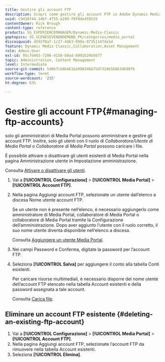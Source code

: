 ```yaml
---
title: Gestire gli account FTP
description: Scopri come gestire gli account FTP in Adobe Dynamic Media Classic.
uuid: c9410f44-14bf-4f55-a199-f0f0de459219
contentOwner: Rick Brough
content-type: reference
products: SG_EXPERIENCEMANAGER/Dynamic-Media-Classic
geptopics: SG_SCENESEVENONDEMAND_PK/categories/media_portal
discoiquuid: d592f0a7-1c27-4463-998a-07351147da1d
feature: Dynamic Media Classic,Collaboration,Asset Management
role: Admin,User
exl-id: 95c7d403-7206-4158-b8ad-6091b24b5077
topic: Administration, Content Management
level: Intermediate
source-git-commit: 5d8b7cb8b4616a998346675d7324b568634698fb
workflow-type: tm+mt
source-wordcount: '235'
ht-degree: 63%

---
```


# Gestire gli account FTP{#managing-ftp-accounts}

solo gli amministratori di Media Portal possono amministrare e gestire gli account FTP. Inoltre, solo gli utenti con il ruolo di *Collaboratore/Utente di Media Portal* o *Collaboratore di Media Portal* possono caricare i file.

È possibile attivare o disattivare gli utenti esistenti di Media Portal nella pagina Amministrazione utente in Impostazione amministrazione.

Consulta [Attivare o disattivare gli utenti](administration-setup.md#activating_or_deactivating_users).

1. Vai a **[!UICONTROL Configurazione]** > **[!UICONTROL Media Portal]** > **[!UICONTROL Account FTP]**.
1. Nella pagina Aggiungi account FTP, selezionate un utente dall’elenco a discesa Nome utente account FTP.

   Se un utente non è presente nell’elenco, è necessario aggiungerlo come amministratore di Media Portal, collaboratore di Media Portal o collaboratore di Media Portal tramite la Configurazione dell’amministrazione. Dopo aver aggiunto l’utente con il ruolo corretto, il suo nome utente diventa disponibile nell’elenco a discesa.

   Consulta [Aggiungere un utente Media Portal](adding-media-portal-users.md#adding_a_media_portal_user).

1. Nei campi Password e Conferma, digitate la password per l’account FTP.
1. Seleziona **[!UICONTROL Salva]** per aggiungere il conto alla tabella Conti esistenti.

   Per caricare risorse multimediali, è necessario disporre del nome utente dell’account FTP elencato nella tabella Account esistenti e della password assegnata a tale account.

   Consulta [Carica file](uploading-files.md#uploading_files).

## Eliminare un account FTP esistente {#deleting-an-existing-ftp-account}

1. Vai a **[!UICONTROL Configurazione]** > **[!UICONTROL Media Portal]** > **[!UICONTROL Account FTP]**.
1. Nella pagina Aggiungi account FTP, selezionate l’account FTP da rimuovere nella tabella Account esistenti.
1. Seleziona **[!UICONTROL Elimina]**.
